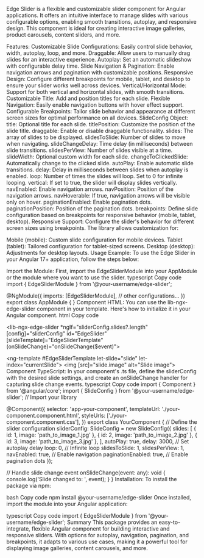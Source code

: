 Edge Slider is a flexible and customizable slider component for Angular applications. It offers an intuitive interface to manage slides with various configurable options, enabling smooth transitions, autoplay, and responsive design. This component is ideal for creating interactive image galleries, product carousels, content sliders, and more.

Features:
Customizable Slide Configurations: Easily control slide behavior, width, autoplay, loop, and more.
Draggable: Allow users to manually drag slides for an interactive experience.
Autoplay: Set an automatic slideshow with configurable delay time.
Slide Navigation & Pagination: Enable navigation arrows and pagination with customizable positions.
Responsive Design: Configure different breakpoints for mobile, tablet, and desktop to ensure your slider works well across devices.
Vertical/Horizontal Mode: Support for both vertical and horizontal slides, with smooth transitions.
Customizable Title: Add and position titles for each slide.
Flexible Navigation: Easily enable navigation buttons with hover effect support.
Configurable Breakpoints: Tailor slide behavior and appearance at different screen sizes for optimal performance on all devices.
SlideConfig Object:
title: Optional title for each slide.
titlePosition: Customize the position of the slide title.
draggable: Enable or disable draggable functionality.
slides: The array of slides to be displayed.
slidesToSlide: Number of slides to move when navigating.
slideChangeDelay: Time delay (in milliseconds) between slide transitions.
slidesPerView: Number of slides visible at a time.
slideWidth: Optional custom width for each slide.
changeToClickedSlide: Automatically change to the clicked slide.
autoPlay: Enable automatic slide transitions.
delay: Delay in milliseconds between slides when autoplay is enabled.
loop: Number of times the slides will loop. Set to 0 for infinite looping.
vertical: If set to true, the slider will display slides vertically.
navEnabled: Enable navigation arrows.
navPosition: Position of the navigation arrows.
navHoverable: If true, navigation arrows will be visible only on hover.
paginationEnabled: Enable pagination dots.
paginationPosition: Position of the pagination dots.
breakpoints: Define slide configuration based on breakpoints for responsive behavior (mobile, tablet, desktop).
Responsive Support:
Configure the slider's behavior for different screen sizes using breakpoints. The library allows customization for:

Mobile (mobile): Custom slide configuration for mobile devices.
Tablet (tablet): Tailored configuration for tablet-sized screens.
Desktop (desktop): Adjustments for desktop layouts.
Usage Example:
To use the Edge Slider in your Angular 17+ application, follow the steps below:

Import the Module: First, import the EdgeSliderModule into your AppModule or the module where you want to use the slider.
typescript
Copy code
import { EdgeSliderModule } from '@your-username/edge-slider';

@NgModule({
  imports: [EdgeSliderModule],
  // other configurations...
})
export class AppModule { }
Component HTML: You can use the lib-ngx-edge-slider component in your template. Here's how to initialize it in your Angular component.
html
Copy code
<!-- Initialize EdgeSlider component in your template -->
<lib-ngx-edge-slider *ngIf="sliderConfig.slides?.length"
    [config]="sliderConfig" 
    id="EdgeSlider"
    [slideTemplate]="EdgeSliderTemplate" 
    (onSlideChange)="onSlideChange($event)">
</lib-ngx-edge-slider>

<!-- Define the template for the slides -->
<ng-template #EdgeSliderTemplate let-slide="slide" let-index="currentSlide">
    <!-- Template rendering logic here -->
    <!-- 'slide' is our entity, and its properties can be accessed, like slide.id, slide.image -->
    <img [src]="slide.image" alt="Slide image">
</ng-template>
Component TypeScript: In your component's .ts file, define the sliderConfig with the desired slide settings, and create an onSlideChange handler for capturing slide change events.
typescript
Copy code
import { Component } from '@angular/core';
import { SlideConfig } from '@your-username/edge-slider'; // Import your library

@Component({
  selector: 'app-your-component',
  templateUrl: './your-component.component.html',
  styleUrls: ['./your-component.component.css'],
})
export class YourComponent {
  // Define the slider configuration
  sliderConfig: SlideConfig = new SlideConfig({
    slides: [
      { id: 1, image: 'path_to_image_1.jpg' },
      { id: 2, image: 'path_to_image_2.jpg' },
      { id: 3, image: 'path_to_image_3.jpg' },
    ],
    autoPlay: true,
    delay: 3000, // Set autoplay delay
    loop: 0, // Infinite loop
    slidesToSlide: 1,
    slidesPerView: 1,
    navEnabled: true, // Enable navigation
    paginationEnabled: true, // Enable pagination dots
  });

  // Handle slide change event
  onSlideChange(event: any): void {
    console.log('Slide changed to: ', event);
  }
}
Installation:
To install the package via npm:

bash
Copy code
npm install @your-username/edge-slider
Once installed, import the module into your Angular application:

typescript
Copy code
import { EdgeSliderModule } from '@your-username/edge-slider';
Summary
This package provides an easy-to-integrate, flexible Angular component for building interactive and responsive sliders. With options for autoplay, navigation, pagination, and breakpoints, it adapts to various use cases, making it a powerful tool for displaying image galleries, content carousels, and more.
